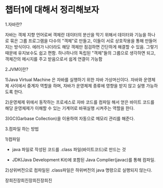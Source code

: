 # 챕터1에 대해서 정리해보자
1.자바란?

자바는 객체 지향 언어로써 객체란 데이터의 분산을 막기 위해서 데이터와 기능을 하나로 묶은 그룹
프로그램을 다수의 "객체"로 만들고, 이들이 서로 상호작용을 통해 만들어지는 방식이다.
에러가 나더라도 해당 객체만  점검하면 간단하게 해결할 수 있음. 그렇기 때문에 유지보수도 쉽고 편함.
하나하나의 독립된 "객체"들의 그룹으로 생각하면 되고, 객체간의 메시지를 주고 받음으로서 쉽게 연결이 가능함

2.JVM이란?

1)Java Virtual Machine 은 자바를 실행하기 위한 자바 가상머신이다. 자바와 운영체제 사이에서 중계자 역할을 하며, 자바가 운영체제 종류에 영향을 받지 않고 실행 가능하도록 한다.

2)운영체제 위에서 동작하는 프로세스로 자바 코드를 컴파일 해서 얻은 바이트 코드를 해당 운영체제가 이해할 수 있는 기계어로 바꿔실행 시켜주는 역할을 한다.

3)GC(Garbase Collection)을 이용하여 자동으로 메모리 관리를 해준다.

3.컴파일 하는 방법

1)컴파일

 - java 파일로 작성된 코드를 .class 파일(바이트코드)로 만드는 것

 - JDK(Java Development Kit)에 포함된 Java Complier(javac)를 통해 컴파일.

2)상위버전으로 컴파일된 .class파일은 하위버전의 java 명령으로 실행되지 않는다.

장희진장희진장희진장희진


